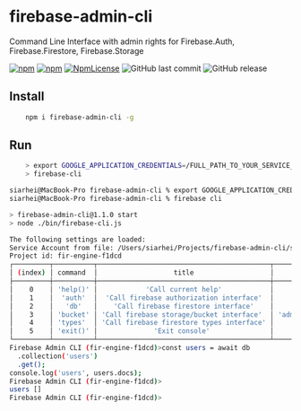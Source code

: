 # firebase-admin-cli

Command Line Interface with admin rights for Firebase.Auth, Firebase.Firestore, Firebase.Storage

[![npm](https://img.shields.io/npm/v/firebase-admin-cli.svg)](https://www.npmjs.com/package/firebase-admin-cli)
[![npm](https://img.shields.io/npm/dy/firebase-admin-cli.svg)](https://www.npmjs.com/package/firebase-admin-cli)
[![NpmLicense](https://img.shields.io/npm/l/firebase-admin-cli.svg)](https://www.npmjs.com/package/firebase-admin-cli)
![GitHub last commit](https://img.shields.io/github/last-commit/siarheidudko/firebase-admin-cli.svg)
![GitHub release](https://img.shields.io/github/release/siarheidudko/firebase-admin-cli.svg)

## Install

```bash
	npm i firebase-admin-cli -g
```

## Run

```bash
    > export GOOGLE_APPLICATION_CREDENTIALS=/FULL_PATH_TO_YOUR_SERVICE_ACCOUNT.json
    > firebase-cli
```

```bash
siarhei@MacBook-Pro firebase-admin-cli % export GOOGLE_APPLICATION_CREDENTIALS=/Users/siarhei/Projects/firebase-admin-cli/serviceAccount.json
siarhei@MacBook-Pro firebase-admin-cli % firebase cli

> firebase-admin-cli@1.1.0 start
> node ./bin/firebase-cli.js

The following settings are loaded:
Service Account from file: /Users/siarhei/Projects/firebase-admin-cli/serviceAccount.json
Project id: fir-engine-f1dcd
┌─────────┬──────────┬───────────────────────────────────────────┬──────────────────────────────────────────────────────────┐
│ (index) │ command  │                   title                   │                          alias                           │
├─────────┼──────────┼───────────────────────────────────────────┼──────────────────────────────────────────────────────────┤
│    0    │ 'help()' │            'Сall current help'            │                         'help()'                         │
│    1    │  'auth'  │  'Сall firebase authorization interface'  │                      'admin.auth()'                      │
│    2    │   'db'   │    'Сall firebase firestore interface'    │                   'admin.firestore()'                    │
│    3    │ 'bucket' │ 'Сall firebase storage/bucket interface'  │ 'admin.storage().bucket("fir-engine-f1dcd.appspot.com")' │
│    4    │ 'types'  │ 'Сall firebase firestore types interface' │                    'admin.firestore'                     │
│    5    │ 'exit()' │              'Exit console'               │               'terminalInterface.close()'                │
└─────────┴──────────┴───────────────────────────────────────────┴──────────────────────────────────────────────────────────┘
Firebase Admin CLI (fir-engine-f1dcd)>const users = await db
  .collection('users')
  .get();
console.log('users', users.docs);
Firebase Admin CLI (fir-engine-f1dcd)>
users []
Firebase Admin CLI (fir-engine-f1dcd)>
```
